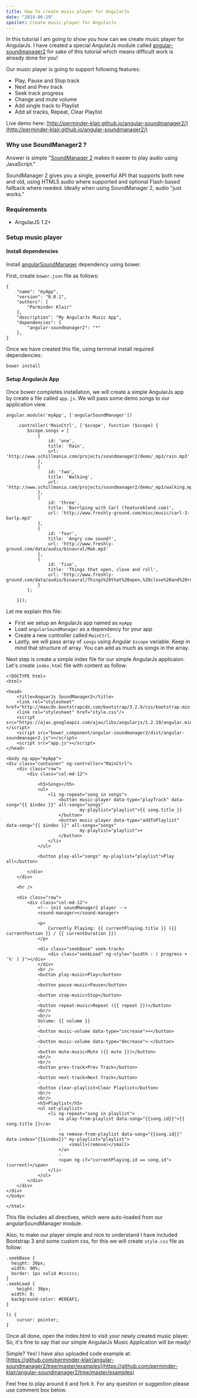 ```yaml
---
title: How to create music player for AngularJs
date: "2014-06-29"
spoiler: Create music player for AngularJs
---
```


In this tutorial I am going to show you how can we create music player for AngularJs. I have created a special AngularJs module called [angular-soundmanager2](https://github.com/perminder-klair/angular-soundmanager2) for sake of this tutorial which means difficult work is already done for you!

<!-- end -->

Our music player is going to support following features:

- Play, Pause and Stop track
- Next and Prev track
- Seek track progress
- Change and mute volume
- Add single track to Playlist
- Add all tracks, Repeat, Clear Playlist

Live demo here: [http://perminder-klair.github.io/angular-soundmanager2/](http://perminder-klair.github.io/angular-soundmanager2/)


### Why use SoundManager2 ?

Answer is simple "[SoundManager 2](http://www.schillmania.com/projects/soundmanager2/) makes it easier to play audio using JavaScript."

SoundManager 2 gives you a single, powerful API that supports both new and old, using HTML5 audio where supported and optional Flash-based fallback where needed. Ideally when using SoundManager 2, audio "just works."

### Requirements

- AngularJS 1.2+

### Setup music player

#### Install dependencies

Install [angularSoundManager](https://github.com/perminder-klair/angular-soundmanager2) dependency using bower.

First, create `bower.json` file as follows:

```
{
    "name": "myApp",
    "version": "0.0.1",
    "authors": [
        "Parminder Klair"
    ],
    "description": "My AngularJs Music App",
    "dependencies": {
        "angular-soundmanager2": "*"
    },
}

```

Once we have created this file, using terminal install required dependencies:

```
bower install
```

#### Setup AngularJs App

Once bower completes installation, we will create a simple AngularJs app by create a file called `app.js`. We will pass some demo songs to our application view.

```language-javascript
angular.module('myApp', ['angularSoundManager'])

    .controller('MainCtrl', ['$scope', function ($scope) {
        $scope.songs = [
            {
                id: 'one',
                title: 'Rain',
                url: 'http://www.schillmania.com/projects/soundmanager2/demo/_mp3/rain.mp3'
            },
            {
                id: 'two',
                title: 'Walking',
                url: 'http://www.schillmania.com/projects/soundmanager2/demo/_mp3/walking.mp3'
            },
            {
                id: 'three',
                title: 'Barrlping with Carl (featureblend.com)',
                url: 'http://www.freshly-ground.com/misc/music/carl-3-barlp.mp3'
            },
            {
                id: 'four',
                title: 'Angry cow sound?',
                url: 'http://www.freshly-ground.com/data/audio/binaural/Mak.mp3'
            },
            {
                id: 'five',
                title: 'Things that open, close and roll',
                url: 'http://www.freshly-ground.com/data/audio/binaural/Things%20that%20open,%20close%20and%20roll.mp3'
            }
        ];

    }]);
```

Let me explain this file:

- First we setup an AngularJs app named as `myApp`
- Load `angularSoundManager` as a dependency for your app
- Create a new controller called `MainCtrl`.
- Lastly, we will pass array of `songs` using Angular `$scope` variable. Keep in mind that structure of array. You can add as much as songs in the array.

Next step is create a simple index file for our simple AngularJs applicaion. Let's create `index.html` file with content as follow:

```javascript-html
<!DOCTYPE html>
<html>

<head>
    <title>AnguarJs SoundManager2</title>
    <link rel="stylesheet" href="http://maxcdn.bootstrapcdn.com/bootstrap/3.2.0/css/bootstrap.min.css"/>
    <link rel="stylesheet" href="style.css"/>
    <script src="https://ajax.googleapis.com/ajax/libs/angularjs/1.2.19/angular.min.js"></script>
    <script src="bower_component/angular-soundmanager2/dist/angular-soundmanager2.js"></script>
    <script src="app.js"></script>
</head>

<body ng-app="myApp">
<div class="container" ng-controller="MainCtrl">
    <div class="row">
        <div class="col-md-12">

            <h5>Songs</h5>
            <ul>
                <li ng-repeat="song in songs">
                    <button music-player data-type="playTrack" data-song="{{ $index }}" all-songs="songs"
                            my-playlist="playlist">{{ song.title }}
                    </button>
                    <button music-player data-type="addToPlaylist" data-song="{{ $index }}" all-songs="songs"
                            my-playlist="playlist">+
                    </button>
                </li>
            </ul>

            <button play-all="songs" my-playlist="playlist">Play all</button>

        </div>
    </div>

    <hr />

    <div class="row">
        <div class="col-md-12">
            <!-- init soundManager2 player -->
            <sound-manager></sound-manager>

            <p>
                Currently Playing: {{ currentPlaying.title }} ({{ currentPostion }} / {{ currentDuration }})
            </p>

            <div class="seekBase" seek-track>
                <div class="seekLoad" ng-style="{width : ( progress + '%' ) }"></div>
            </div>
            <br />
            <button play-music>Play</button>
            -
            <button pause-music>Pause</button>
            -
            <button stop-music>Stop</button>
            -
            <button repeat-music>Repeat ({{ repeat }})</button>
            <br/>
            <br/>
            Volume: {{ volume }}
            -
            <button music-volume data-type="increase">+</button>
            -
            <button music-volume data-type="decrease">-</button>
            -
            <button mute-music>Mute ({{ mute }})</button>
            <br/>
            <br/>
            <button prev-track>Prev Track</button>
            -
            <button next-track>Next Track</button>
            -
            <button clear-playlist>Clear Playlist</button>
            <br/>
            <br/>
            <h5>Playlist</h5>
            <ul set-playlist>
                <li ng-repeat="song in playlist">
                    <a play-from-playlist data-song="{{song.id}}">{{ song.title }}</a>
                    -
                    <a remove-from-playlist data-song="{{song.id}}" data-index="{{$index}}" my-playlist="playlist">
                        <small>(remove)</small>
                    </a>
                    -
                    <span ng-if="currentPlaying.id == song.id">(current)</span>
                </li>
            </ul>
        </div>
    </div>
</div>
</body>

</html>
```

This file includes all directives, which were auto-loaded from our angularSoundManager module.

Also, to make our player simple and nice to understand I have included Bootstrap 3 and some custom css, for this we will create `style.css` file as follow:

```language-css
.seekBase {
  height: 30px;
  width: 90%;
  border: 1px solid #cccccc;
}
.seekLoad {
	height: 30px;
  width: 0;
  background-color: #E0EAF1;
}

li {
	cursor: pointer;
}
```

Once all done, open the index.html to visit your newly created music player. So, it's fine to say that our simple AngularJs Music Application will be ready!

Simple? Yes! I have also uploaded code example at:
[https://github.com/perminder-klair/angular-soundmanager2/tree/master/examples](https://github.com/perminder-klair/angular-soundmanager2/tree/master/examples)

Feel free to play around it and fork it. For any question or suggestion please use comment box below.
